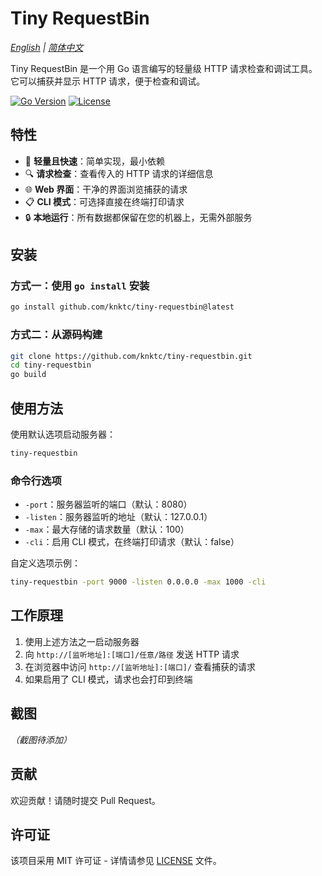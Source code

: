 # Tiny RequestBin

*[English](README.md) | [简体中文](README_ZH_CN.md)*

Tiny RequestBin 是一个用 Go 语言编写的轻量级 HTTP 请求检查和调试工具。它可以捕获并显示 HTTP 请求，便于检查和调试。

[![Go Version](https://img.shields.io/github/go-mod/go-version/knktc/tiny-requestbin)](https://golang.org/)
[![License](https://img.shields.io/github/license/knktc/tiny-requestbin)](LICENSE)

## 特性

- 🚀 **轻量且快速**：简单实现，最小依赖
- 🔍 **请求检查**：查看传入的 HTTP 请求的详细信息
- 🌐 **Web 界面**：干净的界面浏览捕获的请求
- 📋 **CLI 模式**：可选择直接在终端打印请求
- 🔒 **本地运行**：所有数据都保留在您的机器上，无需外部服务

## 安装

### 方式一：使用 `go install` 安装

```bash
go install github.com/knktc/tiny-requestbin@latest
```

### 方式二：从源码构建

```bash
git clone https://github.com/knktc/tiny-requestbin.git
cd tiny-requestbin
go build
```

## 使用方法

使用默认选项启动服务器：

```bash
tiny-requestbin
```

### 命令行选项

- `-port`：服务器监听的端口（默认：8080）
- `-listen`：服务器监听的地址（默认：127.0.0.1）
- `-max`：最大存储的请求数量（默认：100）
- `-cli`：启用 CLI 模式，在终端打印请求（默认：false）

自定义选项示例：

```bash
tiny-requestbin -port 9000 -listen 0.0.0.0 -max 1000 -cli
```

## 工作原理

1. 使用上述方法之一启动服务器
2. 向 `http://[监听地址]:[端口]/任意/路径` 发送 HTTP 请求
3. 在浏览器中访问 `http://[监听地址]:[端口]/` 查看捕获的请求
4. 如果启用了 CLI 模式，请求也会打印到终端

## 截图

*（截图待添加）*

## 贡献

欢迎贡献！请随时提交 Pull Request。

## 许可证

该项目采用 MIT 许可证 - 详情请参见 [LICENSE](LICENSE) 文件。
